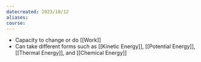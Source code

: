 ```yaml
---
datecreated: 2023/10/12
aliases: 
course:
---
```

- Capacity to change or do [[Work]]
- Can take different forms such as [[Kinetic Energy]], [[Potential Energy]], [[Thermal Energy]], and [[Chemical Energy]]
